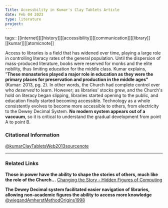 ```yaml
---
Title: Accessbility in Kumar's Clay Tablets Article
date: Feb 04 2023
type: literature
project:
---
```

tags::  [[internet]][[history]][[accessibility]][[communication]][[library]][[kumar]][[atomicnote]]

Access to libraries is a field that has widened over time, playing a large role in controlling literacy rates of the general population. Until the dispersion of mass-produced literature, books were reserved for monks and the elite nobility, thus limiting education for the middle class. Kumar explains, "**These monasteries played a major role in education as they were the primary places for preservation and production in the middle ages"** (Kumar: 2013, pg. 2). In other words, the Church had complete control over who *deserved* to learn. However; as libraries'  stocks grew, and the Church's hold on literacy began slipping, libraries started opening to the public, and education finally started becoming accessible. Technology as a whole consistently evolves to become more accessible to others, from electricity to the Dewey Decimal System. **No modern system appears out of a vaccuum**, so it is critical to understand the gradual development from point A to point B.

### Citational Information
[@kumarClayTabletsWeb2013sourcenote](@kumarClayTabletsWeb2013sourcenote.md)


---

### Related Links

**Those in power have the ability to shape the stories of others, much like the role of the Church...**
[Changing the Story - Hidden Figures of Computing](Changing%20the%20Story%20-%20Hidden%20Figures%20of%20Computing.md)

**The Dewey Decimal system facilitated easier navigation of libraries, allowing non-academic figures the ability to access more knowledge**
[@wiegandAmherstMethodOrigins1998](@wiegandAmherstMethodOrigins1998.md)
